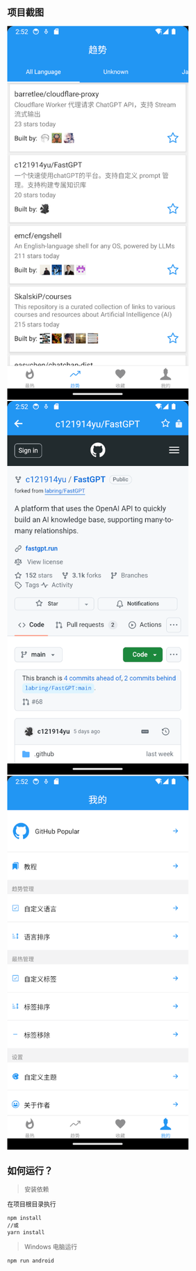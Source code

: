 ## 项目截图

![alt text](image-2.png)![alt text](image-1.png)![alt text](image-3.png)

## 如何运行？

> 安装依赖

在项目根目录执行

```bash
npm install
//或
yarn install
```

> Windows 电脑运行

```bash
npm run android
```
